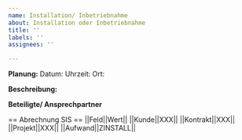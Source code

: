 ```yaml
---
name: Installation/ Inbetriebnahme
about: Installation oder Inbetriebnahme
title: ''
labels: ''
assignees: ''

---
```


**Planung:**
Datum: 
Uhrzeit:
Ort:

**Beschreibung:**


**Beteiligte/ Ansprechpartner**


== Abrechnung SIS == 
||Feld||Wert||
||Kunde||XXX||
||Kontrakt||XXX||
||Projekt||XXX||
||Aufwand||ZINSTALL||
